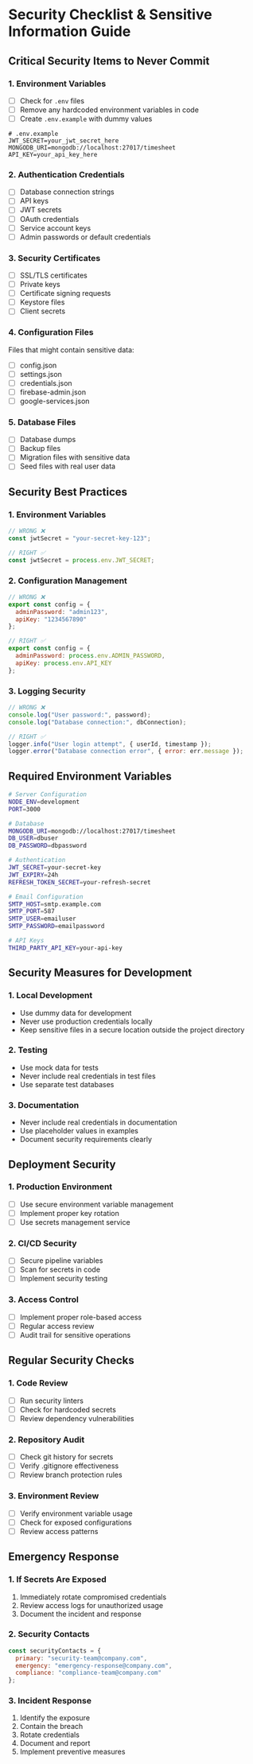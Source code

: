 # Security Checklist & Sensitive Information Guide

## Critical Security Items to Never Commit

### 1. Environment Variables
- [ ] Check for `.env` files
- [ ] Remove any hardcoded environment variables in code
- [ ] Create `.env.example` with dummy values
```
# .env.example
JWT_SECRET=your_jwt_secret_here
MONGODB_URI=mongodb://localhost:27017/timesheet
API_KEY=your_api_key_here
```

### 2. Authentication Credentials
- [ ] Database connection strings
- [ ] API keys
- [ ] JWT secrets
- [ ] OAuth credentials
- [ ] Service account keys
- [ ] Admin passwords or default credentials

### 3. Security Certificates
- [ ] SSL/TLS certificates
- [ ] Private keys
- [ ] Certificate signing requests
- [ ] Keystore files
- [ ] Client secrets

### 4. Configuration Files
Files that might contain sensitive data:
- [ ] config.json
- [ ] settings.json
- [ ] credentials.json
- [ ] firebase-admin.json
- [ ] google-services.json

### 5. Database Files
- [ ] Database dumps
- [ ] Backup files
- [ ] Migration files with sensitive data
- [ ] Seed files with real user data

## Security Best Practices

### 1. Environment Variables
```javascript
// WRONG ❌
const jwtSecret = "your-secret-key-123";

// RIGHT ✅
const jwtSecret = process.env.JWT_SECRET;
```

### 2. Configuration Management
```javascript
// WRONG ❌
export const config = {
  adminPassword: "admin123",
  apiKey: "1234567890"
};

// RIGHT ✅
export const config = {
  adminPassword: process.env.ADMIN_PASSWORD,
  apiKey: process.env.API_KEY
};
```

### 3. Logging Security
```javascript
// WRONG ❌
console.log("User password:", password);
console.log("Database connection:", dbConnection);

// RIGHT ✅
logger.info("User login attempt", { userId, timestamp });
logger.error("Database connection error", { error: err.message });
```

## Required Environment Variables

```bash
# Server Configuration
NODE_ENV=development
PORT=3000

# Database
MONGODB_URI=mongodb://localhost:27017/timesheet
DB_USER=dbuser
DB_PASSWORD=dbpassword

# Authentication
JWT_SECRET=your-secret-key
JWT_EXPIRY=24h
REFRESH_TOKEN_SECRET=your-refresh-secret

# Email Configuration
SMTP_HOST=smtp.example.com
SMTP_PORT=587
SMTP_USER=emailuser
SMTP_PASSWORD=emailpassword

# API Keys
THIRD_PARTY_API_KEY=your-api-key
```

## Security Measures for Development

### 1. Local Development
- Use dummy data for development
- Never use production credentials locally
- Keep sensitive files in a secure location outside the project directory

### 2. Testing
- Use mock data for tests
- Never include real credentials in test files
- Use separate test databases

### 3. Documentation
- Never include real credentials in documentation
- Use placeholder values in examples
- Document security requirements clearly

## Deployment Security

### 1. Production Environment
- [ ] Use secure environment variable management
- [ ] Implement proper key rotation
- [ ] Use secrets management service

### 2. CI/CD Security
- [ ] Secure pipeline variables
- [ ] Scan for secrets in code
- [ ] Implement security testing

### 3. Access Control
- [ ] Implement proper role-based access
- [ ] Regular access review
- [ ] Audit trail for sensitive operations

## Regular Security Checks

### 1. Code Review
- [ ] Run security linters
- [ ] Check for hardcoded secrets
- [ ] Review dependency vulnerabilities

### 2. Repository Audit
- [ ] Check git history for secrets
- [ ] Verify .gitignore effectiveness
- [ ] Review branch protection rules

### 3. Environment Review
- [ ] Verify environment variable usage
- [ ] Check for exposed configurations
- [ ] Review access patterns

## Emergency Response

### 1. If Secrets Are Exposed
1. Immediately rotate compromised credentials
2. Review access logs for unauthorized usage
3. Document the incident and response

### 2. Security Contacts
```javascript
const securityContacts = {
  primary: "security-team@company.com",
  emergency: "emergency-response@company.com",
  compliance: "compliance-team@company.com"
};
```

### 3. Incident Response
1. Identify the exposure
2. Contain the breach
3. Rotate credentials
4. Document and report
5. Implement preventive measures 